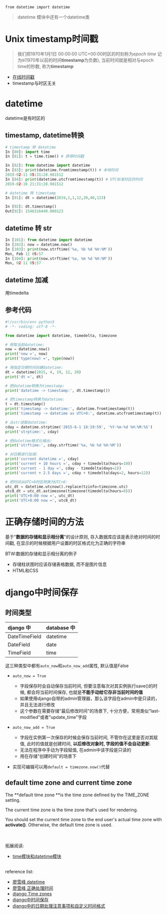 `from datetime import datetime`
> datetime 模块中还有一个datetime类

# Unix timestamp时间戳
> 我们把1970年1月1日 00:00:00 UTC+00:00时区的时刻称为*epoch time* 记为`0`(1970年以前的时间**timestamp**为负数), 当前时间就是相对与epoch time的秒数, 称为**timestamp**

- [在线时间戳](http://tool.chinaz.com/Tools/unixtime.aspx)
- timestamp与时区无关

# datetime
datetime是有时区的

## timestamp, datetime转换
```python
# timestamp 转 datetime
In [80]: import time
In [81]: t = time.time() # 获得时间戳

In [82]: from datetime import datetime
In [83]: print(datetime.fromtimestamp(t)) # 本地时间
2019-02-11 05:31:28.981512
In [84]: print(datetime.utcfromtimestamp(t)) # UTC标准时区的时间
2019-02-10 21:31:28.981512

# datetime 转 timestamp
In [91]: dt = datetime(2019,1,1,12,20,40,123)

In [92]: dt.timestamp()
Out[92]: 1546316440.000123
```

## datetime 转 str
```python
In [101]: from datetime import datetime
In [102]: now = datetime.now()
In [103]: print(now.strftime('%a, %b %d %H:%M'))
Mon, Feb 11 05:57
In [104]: print(now.strftime('%a, %m %d %H:%M'))
Mon, 02 11 05:57
```

## datetime 加减
用timedelta

## 参考代码
```python
#!/usr/bin/env python3
# -*- coding: utf-8 -*-

from datetime import datetime, timedelta, timezone

# 获取当前datetime:
now = datetime.now()
print('now =', now)
print('type(now) =', type(now))

# 用指定日期时间创建datetime:
dt = datetime(2015, 4, 19, 12, 20)
print('dt =', dt)

# 把datetime转换为timestamp:
print('datetime -> timestamp:', dt.timestamp())

# 把timestamp转换为datetime:
t = dt.timestamp()
print('timestamp -> datetime:', datetime.fromtimestamp(t))
print('timestamp -> datetime as UTC+0:', datetime.utcfromtimestamp(t))

# 从str读取datetime:
cday = datetime.strptime('2015-6-1 18:19:59', '%Y-%m-%d %H:%M:%S')
print('strptime:', cday)

# 把datetime格式化输出:
print('strftime:', cday.strftime('%a, %b %d %H:%M'))

# 对日期进行加减:
print('current datetime =', cday)
print('current + 10 hours =', cday + timedelta(hours=10))
print('current - 1 day =', cday - timedelta(days=1))
print('current + 2.5 days =', cday + timedelta(days=2, hours=12))

# 把时间从UTC+0时区转换为UTC+8:
utc_dt = datetime.utcnow().replace(tzinfo=timezone.utc)
utc8_dt = utc_dt.astimezone(timezone(timedelta(hours=8)))
print('UTC+0:00 now =', utc_dt)
print('UTC+8:00 now =', utc8_dt)
```

# 正确存储时间的方法
基于"**数据的存储和显示相分离**"的设计原则, 存入数据库应该是表示绝对时间的时间戳, 在显示的时候根据用户设置的时区格式化为正确的字符串

BTW:数据的存储和显示相分离的例子
- 存储柱状图时应该存储表格数据, 而不是图片信息
- HTML和CSS

# django中时间保存
## 时间类型
| django 中     | database 中 |
|:--------------|:------------|
| DateTimeField | datetime    |
| DateField     | date        |
| TimeField     | time        |
这三种类型中都有`auto_now`和`auto_now_add`属性, 默认值是False

- `auto_now = True`
  - 字段保存时会自动保存当前时间, 但要注意每次对其实例执行save()的时候, 都会将当前时间保存, 也就是**不能手动给它存非当前时间的值**
  - 如果使用django自带的admin管理器，那么该字段在admin中是只读的，并且无法进行修改
  - 这个参数在需要存储"最后修改时间"的场景下, 十分方便，常用类似“last-modified”或者"update_time"字段

- `auto_now_add = True`
  - 字段在实例第一次保存的时候会保存当前时间, 不管你在这里是否对其赋值, 此时的值就是创建时间, **以后修改对象时, 字段的值不会自动更新**.
  - 无法在程序中手动为字段赋值, 在admin中该字段是只读的
  - 用在存储"创建时间"的场景下

- 实现可编辑可以用`default = timezone.now()`代替

## default time zone and current time zone
The **default time zone **is the time zone defined by the TIME_ZONE setting.

The current time zone is the time zone that's used for rendering.

You should set the current time zone to the end user's actual time zone with **activate()**. Otherwise, the default time zone is used.

<br/><br/>拓展阅读:
- [time模块和datetime模块](http://gracece.com/2014/10/the-distinction-between-date-and-datetime-in-python/)

<br/>reference list:
- [廖雪峰 datetime](https://www.liaoxuefeng.com/wiki/0014316089557264a6b348958f449949df42a6d3a2e542c000/001431937554888869fb52b812243dda6103214cd61d0c2000)
- [廖雪峰 正确处理时间](https://www.liaoxuefeng.com/article/0014132675721847f569c3514034f099477472c73b5dee2000)
- [django Time zones](https://docs.djangoproject.com/zh-hans/2.1/topics/i18n/timezones/)
- [django中时间保存](https://blog.csdn.net/liereli/article/details/79790303)
- [django中的日期处理注意事项和自定义时间格式](http://blog.51cto.com/xujpxm/2090382)
